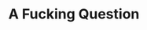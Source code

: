 ---
pid: VP54
title: A Fucking Question
location_transcription: my house
zipcode: '19144'
outside_phl: 
neighborhood: Germantown
age: '25'
age_range: 20-29
instagram: 
image_file_name: VP_54.jpg
proposal_transcription: 
topic: Unknown
topic_summary: '0'
type: Other No Form
keywords_other: 
credit: 
image_labels: 
twitter: 
facebook: 
permalink: "/monuments/vp54/"
layout: item-page
---